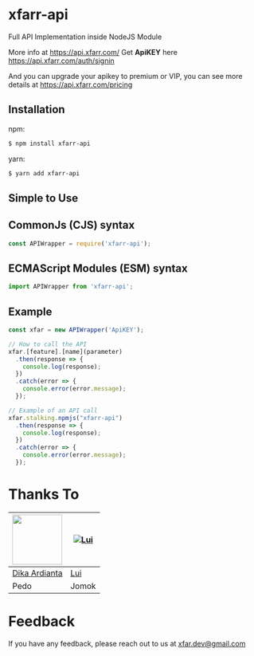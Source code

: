 # xfarr-api

Full API Implementation inside NodeJS Module

More info at https://api.xfarr.com/
Get **ApiKEY** here https://api.xfarr.com/auth/signin

And you can upgrade your apikey to premium or VIP, you can see more details at https://api.xfarr.com/pricing
## Installation
npm:
```bash
$ npm install xfarr-api
```
yarn:
```bash
$ yarn add xfarr-api
```

## Simple to Use
## CommonJs (CJS) syntax
```js
const APIWrapper = require('xfarr-api');
```
## ECMAScript Modules (ESM) syntax
```ts
import APIWrapper from 'xfarr-api';
```
## Example
```js
const xfar = new APIWrapper('ApiKEY');

// How to call the API
xfar.[feature].[name](parameter)
  .then(response => {
    console.log(response);
  })
  .catch(error => {
    console.error(error.message);
  });

// Example of an API call
xfar.stalking.npmjs("xfarr-api")
  .then(response => {
    console.log(response);
  })
  .catch(error => {
    console.error(error.message);
  });
```

# Thanks To
<a href="http://github.com/DikaArdnt"><img src="http://github.com/DikaArdnt.png?size=100" width="100" height="100"></a> | [![Lui](http://github.com/luiii24.png?size=100)](http://github.com/luiii24)
----|----
[Dika Ardianta](http://github.com/DikaArdnt) | [Lui](http://github.com/hexagonz)
Pedo | Jomok

# Feedback
If you have any feedback, please reach out to us at xfar.dev@gmail.com